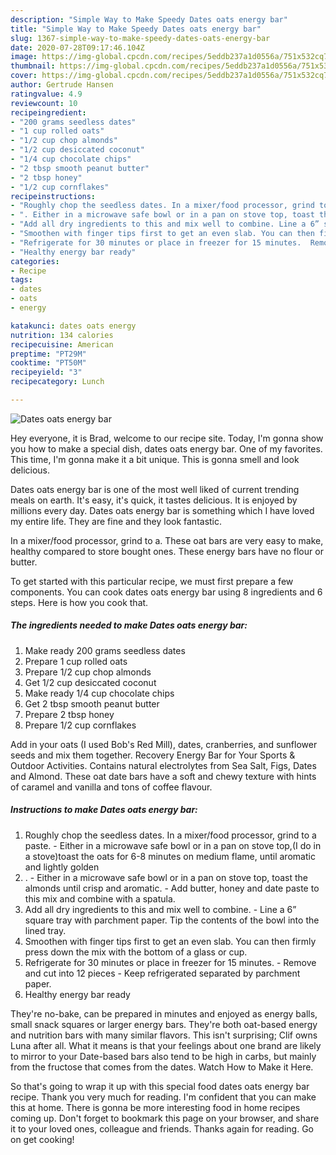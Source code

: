 ```yaml
---
description: "Simple Way to Make Speedy Dates oats energy bar"
title: "Simple Way to Make Speedy Dates oats energy bar"
slug: 1367-simple-way-to-make-speedy-dates-oats-energy-bar
date: 2020-07-28T09:17:46.104Z
image: https://img-global.cpcdn.com/recipes/5eddb237a1d0556a/751x532cq70/dates-oats-energy-bar-recipe-main-photo.jpg
thumbnail: https://img-global.cpcdn.com/recipes/5eddb237a1d0556a/751x532cq70/dates-oats-energy-bar-recipe-main-photo.jpg
cover: https://img-global.cpcdn.com/recipes/5eddb237a1d0556a/751x532cq70/dates-oats-energy-bar-recipe-main-photo.jpg
author: Gertrude Hansen
ratingvalue: 4.9
reviewcount: 10
recipeingredient:
- "200 grams seedless dates"
- "1 cup rolled oats"
- "1/2 cup chop almonds"
- "1/2 cup desiccated coconut"
- "1/4 cup chocolate chips"
- "2 tbsp smooth peanut butter"
- "2 tbsp honey"
- "1/2 cup cornflakes"
recipeinstructions:
- "Roughly chop the seedless dates. In a mixer/food processor, grind to a paste.  Either in a microwave safe bowl or in a pan on stove top,(I do in a stove)toast the oats for 6-8 minutes on medium flame, until aromatic and lightly golden"
- ". Either in a microwave safe bowl or in a pan on stove top, toast the almonds until crisp and aromatic. Add butter, honey and date paste to this mix and combine with a spatula."
- "Add all dry ingredients to this and mix well to combine. Line a 6” square tray with parchment paper. Tip the contents of the bowl into the lined tray."
- "Smoothen with finger tips first to get an even slab. You can then firmly press down the mix with the bottom of a glass or cup."
- "Refrigerate for 30 minutes or place in freezer for 15 minutes.  Remove and cut into 12 pieces Keep refrigerated separated by parchment paper."
- "Healthy energy bar ready"
categories:
- Recipe
tags:
- dates
- oats
- energy

katakunci: dates oats energy 
nutrition: 134 calories
recipecuisine: American
preptime: "PT29M"
cooktime: "PT50M"
recipeyield: "3"
recipecategory: Lunch

---
```



![Dates oats energy bar](https://img-global.cpcdn.com/recipes/5eddb237a1d0556a/751x532cq70/dates-oats-energy-bar-recipe-main-photo.jpg)

Hey everyone, it is Brad, welcome to our recipe site. Today, I'm gonna show you how to make a special dish, dates oats energy bar. One of my favorites. This time, I'm gonna make it a bit unique. This is gonna smell and look delicious.

Dates oats energy bar is one of the most well liked of current trending meals on earth. It's easy, it's quick, it tastes delicious. It is enjoyed by millions every day. Dates oats energy bar is something which I have loved my entire life. They are fine and they look fantastic.

In a mixer/food processor, grind to a. These oat bars are very easy to make, healthy compared to store bought ones. These energy bars have no flour or butter.


To get started with this particular recipe, we must first prepare a few components. You can cook dates oats energy bar using 8 ingredients and 6 steps. Here is how you cook that.

<!--inarticleads1-->

##### The ingredients needed to make Dates oats energy bar:

1. Make ready 200 grams seedless dates
1. Prepare 1 cup rolled oats
1. Prepare 1/2 cup chop almonds
1. Get 1/2 cup desiccated coconut
1. Make ready 1/4 cup chocolate chips
1. Get 2 tbsp smooth peanut butter
1. Prepare 2 tbsp honey
1. Prepare 1/2 cup cornflakes


Add in your oats (I used Bob&#39;s Red Mill), dates, cranberries, and sunflower seeds and mix them together. Recovery Energy Bar for Your Sports &amp; Outdoor Activities. Contains natural electrolytes from Sea Salt, Figs, Dates and Almond. These oat date bars have a soft and chewy texture with hints of caramel and vanilla and tons of coffee flavour. 

<!--inarticleads2-->

##### Instructions to make Dates oats energy bar:

1. Roughly chop the seedless dates. In a mixer/food processor, grind to a paste.  - Either in a microwave safe bowl or in a pan on stove top,(I do in a stove)toast the oats for 6-8 minutes on medium flame, until aromatic and lightly golden
1. . - Either in a microwave safe bowl or in a pan on stove top, toast the almonds until crisp and aromatic. - Add butter, honey and date paste to this mix and combine with a spatula.
1. Add all dry ingredients to this and mix well to combine. - Line a 6” square tray with parchment paper. Tip the contents of the bowl into the lined tray.
1. Smoothen with finger tips first to get an even slab. You can then firmly press down the mix with the bottom of a glass or cup.
1. Refrigerate for 30 minutes or place in freezer for 15 minutes.  - Remove and cut into 12 pieces - Keep refrigerated separated by parchment paper.
1. Healthy energy bar ready


They&#39;re no-bake, can be prepared in minutes and enjoyed as energy balls, small snack squares or larger energy bars. They&#39;re both oat-based energy and nutrition bars with many similar flavors. This isn&#39;t surprising; Clif owns Luna after all. What it means is that your feelings about one brand are likely to mirror to your Date-based bars also tend to be high in carbs, but mainly from the fructose that comes from the dates. Watch How to Make it Here. 

So that's going to wrap it up with this special food dates oats energy bar recipe. Thank you very much for reading. I'm confident that you can make this at home. There is gonna be more interesting food in home recipes coming up. Don't forget to bookmark this page on your browser, and share it to your loved ones, colleague and friends. Thanks again for reading. Go on get cooking!
